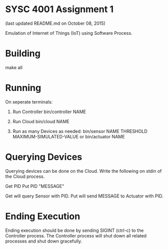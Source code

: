 SYSC 4001 Assignment 1
======================
(last updated README.md on October 08, 2015)

Emulation of Internet of Things (IoT) using Software Process.

Building
========
make all

Running
=======
On seperate terminals:

1. Run Controller
bin/controller NAME

2. Run Cloud
bin/cloud NAME

3. Run as many Devices as needed:
bin/sensor NAME THRESHOLD MAXIMUM-SIMULATED-VALUE
or
bin/actuator NAME

Querying Devices
================
Querying devices can be done on the Cloud. Write the following on
stdin of the Cloud process.

Get PID
Put PID "MESSAGE"

Get will query Sensor with PID.
Put will send MESSAGE to Actuator with PID.

Ending Execution
================
Ending execution should be done by sending SIGINT (ctrl-c) to the
Controller process. The Controller process will shut down all related
processes and shut down gracefully.


